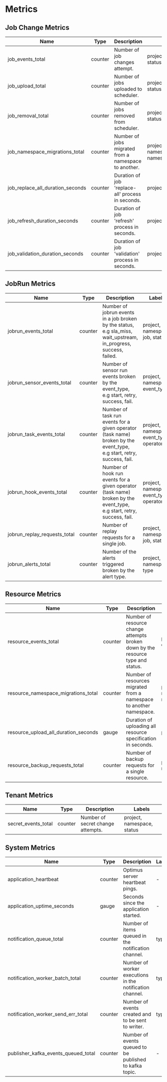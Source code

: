 # Metrics

## Job Change Metrics

| Name                             | Type    | Description                                          | Labels                                           |
|----------------------------------|---------|------------------------------------------------------|--------------------------------------------------|
| job_events_total                 | counter | Number of job changes attempt.                       | project, namespace, status                       |
| job_upload_total                 | counter | Number of jobs uploaded to scheduler.                | project, namespace, status                       |
| job_removal_total                | counter | Number of jobs removed from scheduler.               | project, namespace, status                       |
| job_namespace_migrations_total   | counter | Number of jobs migrated from a namespace to another. | project, namespace_source, namespace_destination |
| job_replace_all_duration_seconds | counter | Duration of job 'replace-all' process in seconds.    | project, namespace                               |
| job_refresh_duration_seconds     | counter | Duration of job 'refresh' process in seconds.        | project                                          |
| job_validation_duration_seconds  | counter | Duration of job 'validation' process in seconds.     | project, namespace                               |

## JobRun Metrics

| Name                         | Type    | Description                                                                                                           | Labels                                   |
|------------------------------|---------|-----------------------------------------------------------------------------------------------------------------------|------------------------------------------|
| jobrun_events_total          | counter | Number of jobrun events in a job broken by the status, e.g sla_miss, wait_upstream, in_progress, success, failed.     | project, namespace, job, status          |
| jobrun_sensor_events_total   | counter | Number of sensor run events broken by the event_type, e.g start, retry, success, fail.                                | project, namespace, event_type           |
| jobrun_task_events_total     | counter | Number of task run events for a given operator (task name) broken by the event_type, e.g start, retry, success, fail. | project, namespace, event_type, operator |
| jobrun_hook_events_total     | counter | Number of hook run events for a given operator (task name) broken by the event_type, e.g start, retry, success, fail. | project, namespace, event_type, operator |
| jobrun_replay_requests_total | counter | Number of replay requests for a single job.                                                                           | project, namespace, job, status          |
| jobrun_alerts_total          | counter | Number of the alerts triggered broken by the alert type.                                                              | project, namespace, type                 |

## Resource Metrics

| Name                                 | Type    | Description                                                                     | Labels                                           |
|--------------------------------------|---------|---------------------------------------------------------------------------------|--------------------------------------------------|
| resource_events_total                | counter | Number of resource change attempts broken down by the resource type and status. | project, namespace, datastore, type, status      |
| resource_namespace_migrations_total  | counter | Number of resources migrated from a namespace to another namespace.             | project, namespace_source, namespace_destination |
| resource_upload_all_duration_seconds | gauge   | Duration of uploading all resource specification in seconds.                    | project, namespace                               |
| resource_backup_requests_total       | counter | Number of backup requests for a single resource.                                | project, namespace, resource, status             |

## Tenant Metrics

| Name                 | Type    | Description                        | Labels                     |
|----------------------|---------|------------------------------------|----------------------------|
| secret_events_total  | counter | Number of secret change attempts.  | project, namespace, status |

## System Metrics

| Name                                | Type    | Description                                              | Labels |
|-------------------------------------|---------|----------------------------------------------------------|--------|
| application_heartbeat               | counter | Optimus server heartbeat pings.                          | -      |
| application_uptime_seconds          | gauge   | Seconds since the application started.                   | -      |
| notification_queue_total            | counter | Number of items queued in the notification channel.      | type   |
| notification_worker_batch_total     | counter | Number of worker executions in the notification channel. | type   |
| notification_worker_send_err_total  | counter | Number of events created and to be sent to writer.       | type   |
| publisher_kafka_events_queued_total | counter | Number of events queued to be published to kafka topic.  | -      |
